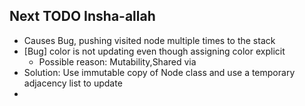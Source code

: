 ## Next TODO Insha-allah
- Causes Bug, pushing visited node multiple times to the stack
- [Bug] color is not updating even though assigning color explicit
  - Possible reason: Mutability,Shared via 
- Solution: Use immutable copy of Node class and use a temporary adjacency list to update
- 